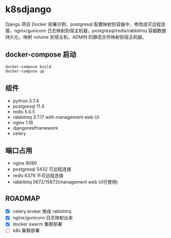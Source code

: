 # k8sdjango 

Django 项目 Docker 部署示例，postgresql 配置映射到容器中，修改成可远程连接，nginx/gunicorn 日志映射到宿主机器，postgresql/redis/rabbitmq 容器数据持久化，映射 volume 到宿主机，ADMIN 的静态文件映射到宿主机器。


## docker-compose 启动

```
docker-compose build
docker-compose up
```


## 组件

- python 3.7.4
- postgresql 11.4
- redis 5.0.5
- rabbitmq 3.7.17 with management web UI
- nginx 1.16
- djangorestframework
- celery


## 端口占用

- nginx 8080
- postgresql 5432 可远程连接
- redis 6379 不可远程连接
- rabbitmq 5672/15672(management web UI可使用)


## ROADMAP

- [x] celery broker 换成 rabbitmq
- [x] nginx/gunicorn 日志映射出来
- [x] docker swarm 集群部署
- [ ] k8s 集群部署
